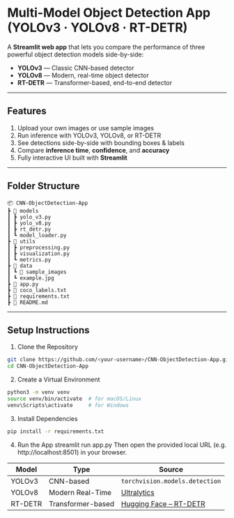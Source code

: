 # Multi-Model Object Detection App (YOLOv3 · YOLOv8 · RT-DETR)

A **Streamlit web app** that lets you compare the performance of three powerful object detection models side-by-side:

- **YOLOv3** — Classic CNN-based detector  
- **YOLOv8** — Modern, real-time object detector  
- **RT-DETR** — Transformer-based, end-to-end detector

---

## Features

1. Upload your own images or use sample images
2. Run inference with YOLOv3, YOLOv8, or RT-DETR
3. See detections side-by-side with bounding boxes & labels
4. Compare **inference time**, **confidence**, and **accuracy**
5. Fully interactive UI built with **Streamlit**

---

## Folder Structure

```
📦 CNN-ObjectDetection-App
┣ 📂 models
┃ ┣ yolo_v3.py
┃ ┣ yolo_v8.py
┃ ┣ rt_detr.py
┃ ┗ model_loader.py
┣ 📂 utils
┃ ┣ preprocessing.py
┃ ┣ visualization.py
┃ ┗ metrics.py
┣ 📂 data
┃ ┗ 📂 sample_images
┃ ┗ example.jpg
┣ 📜 app.py
┣ 📜 coco_labels.txt
┣ 📜 requirements.txt
┣ 📜 README.md
```

---

## Setup Instructions

1. Clone the Repository
```bash
git clone https://github.com/<your-username>/CNN-ObjectDetection-App.git
cd CNN-ObjectDetection-App
```

2. Create a Virtual Environment

```bash
python3 -m venv venv
source venv/bin/activate  # for macOS/Linux
venv\Scripts\activate     # for Windows
```

3. Install Dependencies
```bash
pip install -r requirements.txt
```

4. Run the App
streamlit run app.py
Then open the provided local URL (e.g. http://localhost:8501) in your browser.

| Model   | Type              | Source                                                            |
| ------- | ----------------- | ----------------------------------------------------------------- |
| YOLOv3  | CNN-based         | `torchvision.models.detection`                                    |
| YOLOv8  | Modern Real-Time  | [Ultralytics](https://github.com/ultralytics/ultralytics)         |
| RT-DETR | Transformer-based | [Hugging Face – RT-DETR](https://huggingface.co/lyuwenyu/RT-DETR) |





